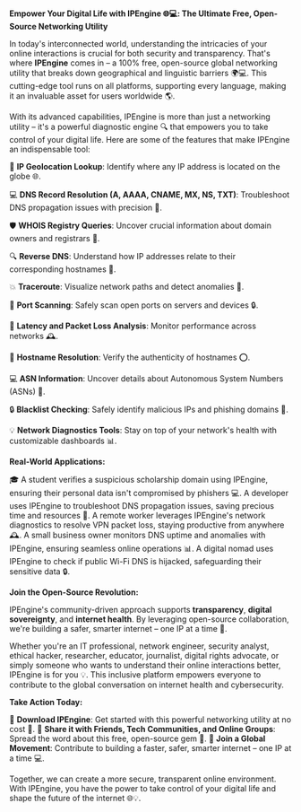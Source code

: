 **Empower Your Digital Life with IPEngine 🌐💻: The Ultimate Free, Open-Source Networking Utility**

In today's interconnected world, understanding the intricacies of your online interactions is crucial for both security and transparency. That's where **IPEngine** comes in – a 100% free, open-source global networking utility that breaks down geographical and linguistic barriers 🌍💻. This cutting-edge tool runs on all platforms, supporting every language, making it an invaluable asset for users worldwide 🌎.

With its advanced capabilities, IPEngine is more than just a networking utility – it's a powerful diagnostic engine 🔍 that empowers you to take control of your digital life. Here are some of the features that make IPEngine an indispensable tool:

🔧 **IP Geolocation Lookup**: Identify where any IP address is located on the globe 🌐.

💻 **DNS Record Resolution (A, AAAA, CNAME, MX, NS, TXT)**: Troubleshoot DNS propagation issues with precision 🔩.

🛡️ **WHOIS Registry Queries**: Uncover crucial information about domain owners and registrars 🔑.

🔍 **Reverse DNS**: Understand how IP addresses relate to their corresponding hostnames 🤝.

💥 **Traceroute**: Visualize network paths and detect anomalies 🔴.

🔩 **Port Scanning**: Safely scan open ports on servers and devices 🔒.

📡 **Latency and Packet Loss Analysis**: Monitor performance across networks 🕰️.

📍 **Hostname Resolution**: Verify the authenticity of hostnames ⭕️.

💻 **ASN Information**: Uncover details about Autonomous System Numbers (ASNs) 🤝.

🔒 **Blacklist Checking**: Safely identify malicious IPs and phishing domains 🔴.

💡 **Network Diagnostics Tools**: Stay on top of your network's health with customizable dashboards 📊.

**Real-World Applications:**

🎓 A student verifies a suspicious scholarship domain using IPEngine, ensuring their personal data isn't compromised by phishers 💻.
A developer uses IPEngine to troubleshoot DNS propagation issues, saving precious time and resources 🔩.
A remote worker leverages IPEngine's network diagnostics to resolve VPN packet loss, staying productive from anywhere 🕰️.
A small business owner monitors DNS uptime and anomalies with IPEngine, ensuring seamless online operations 📊.
A digital nomad uses IPEngine to check if public Wi-Fi DNS is hijacked, safeguarding their sensitive data 🔒.

**Join the Open-Source Revolution:**

IPEngine's community-driven approach supports **transparency**, **digital sovereignty**, and **internet health**. By leveraging open-source collaboration, we're building a safer, smarter internet – one IP at a time 🚀.

Whether you're an IT professional, network engineer, security analyst, ethical hacker, researcher, educator, journalist, digital rights advocate, or simply someone who wants to understand their online interactions better, IPEngine is for you 💡. This inclusive platform empowers everyone to contribute to the global conversation on internet health and cybersecurity.

**Take Action Today:**

🎉 **Download IPEngine**: Get started with this powerful networking utility at no cost 🤝.
📢 **Share it with Friends, Tech Communities, and Online Groups**: Spread the word about this free, open-source gem 🔗.
🌟 **Join a Global Movement**: Contribute to building a faster, safer, smarter internet – one IP at a time 💻.

Together, we can create a more secure, transparent online environment. With IPEngine, you have the power to take control of your digital life and shape the future of the internet 🌐💡.